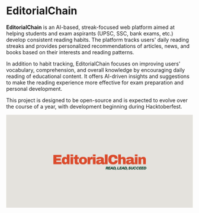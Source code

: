 # EditorialChain

**EditorialChain** is an AI-based, streak-focused web platform aimed at helping students and exam aspirants (UPSC, SSC, bank exams, etc.) develop consistent reading habits. The platform tracks users' daily reading streaks and provides personalized recommendations of articles, news, and books based on their interests and reading patterns.

In addition to habit tracking, EditorialChain focuses on improving users' vocabulary, comprehension, and overall knowledge by encouraging daily reading of educational content. It offers AI-driven insights and suggestions to make the reading experience more effective for exam preparation and personal development.

This project is designed to be open-source and is expected to evolve over the course of a year, with development beginning during Hacktoberfest.


![EditorialChain Logo](logo.png)
